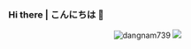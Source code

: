 ### Hi there | こんにちは 👋

<p align="center">
  <img src ="https://github-readme-stats.vercel.app/api?username=thanhhff&show_icons=true&locale=en" alt="dangnam739">
  <img src ="https://github-readme-stats.vercel.app/api/top-langs/?username=thanhhff&layout=compact&hide_border=true&langs_count=10&hide=jupyter%20notebook,html,css,java,c,matlab,scss,less">
</p>

<!--
**thanhhff/thanhhff** is a ✨ _special_ ✨ repository because its `README.md` (this file) appears on your GitHub profile.

Here are some ideas to get you started:

- 🔭 I’m currently working on ...
- 🌱 I’m currently learning ...
- 👯 I’m looking to collaborate on ...
- 🤔 I’m looking for help with ...
- 💬 Ask me about ...
- 📫 How to reach me: ...
- 😄 Pronouns: ...
- ⚡ Fun fact: ...
-->

